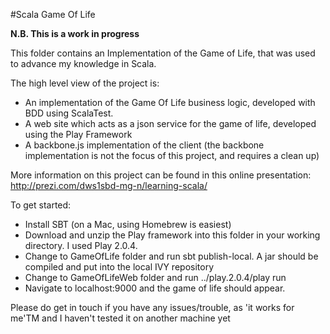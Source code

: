 #Scala Game Of Life

**N.B. This is a work in progress**

This folder contains an Implementation of the Game of Life, that was used to advance my knowledge in Scala. 

The high level view of the project is:
- An implementation of the Game Of Life business logic, developed with BDD using ScalaTest.
- A web site which acts as a json service for the game of life, developed using the Play Framework
- A backbone.js implementation of the client (the backbone implementation is not the focus of this project, and requires a clean up)

More information on this project can be found in this online presentation:
http://prezi.com/dws1sbd-mg-n/learning-scala/

To get started:
- Install SBT (on a Mac, using Homebrew is easiest)
- Download and unzip the Play framework into this folder in your working directory. I used Play 2.0.4.
- Change to GameOfLife folder and run sbt publish-local. A jar should be compiled and put into the local IVY repository
- Change to GameOfLifeWeb folder and run ../play.2.0.4/play run
- Navigate to localhost:9000 and the game of life should appear.

Please do get in touch if you have any issues/trouble, as 'it works for me'TM and I haven't tested it on another machine yet

